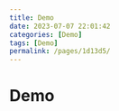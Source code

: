 ```yaml
---
title: Demo
date: 2023-07-07 22:01:42
categories: [Demo]
tags: [Demo]
permalink: /pages/1d13d5/
---
```


# Demo